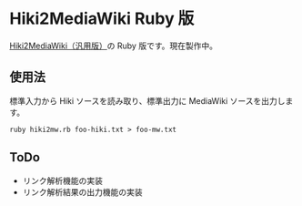 Hiki2MediaWiki Ruby 版
======================
[Hiki2MediaWiki（汎用版）](http://www.li-sa.jp/ocha3/hiki2mw/general/)の Ruby 版です。現在製作中。

使用法
------
標準入力から Hiki ソースを読み取り、標準出力に MediaWiki ソースを出力します。

    ruby hiki2mw.rb foo-hiki.txt > foo-mw.txt

ToDo
----
* リンク解析機能の実装
* リンク解析結果の出力機能の実装
